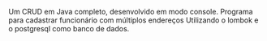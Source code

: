 Um CRUD em Java completo, desenvolvido em modo console.
Programa para cadastrar funcionário com múltiplos endereços 
Utilizando o lombok e o postgresql como banco de dados.
